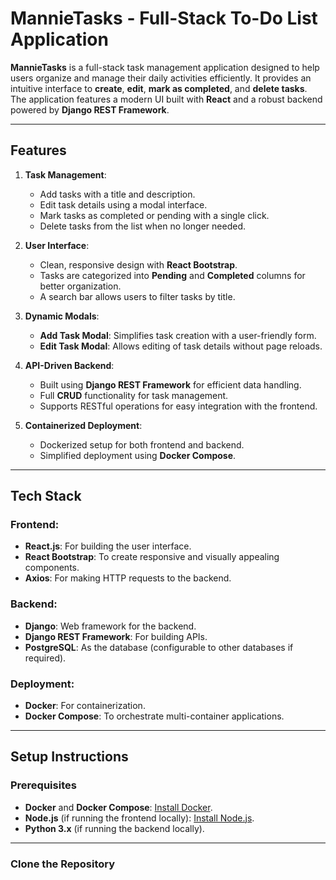 # MannieTasks - Full-Stack To-Do List Application

**MannieTasks** is a full-stack task management application designed to help users organize and manage their daily activities efficiently. It provides an intuitive interface to **create**, **edit**, **mark as completed**, and **delete tasks**. The application features a modern UI built with **React** and a robust backend powered by **Django REST Framework**.

---

## Features

1. **Task Management**:
   - Add tasks with a title and description.
   - Edit task details using a modal interface.
   - Mark tasks as completed or pending with a single click.
   - Delete tasks from the list when no longer needed.

2. **User Interface**:
   - Clean, responsive design with **React Bootstrap**.
   - Tasks are categorized into **Pending** and **Completed** columns for better organization.
   - A search bar allows users to filter tasks by title.

3. **Dynamic Modals**:
   - **Add Task Modal**: Simplifies task creation with a user-friendly form.
   - **Edit Task Modal**: Allows editing of task details without page reloads.

4. **API-Driven Backend**:
   - Built using **Django REST Framework** for efficient data handling.
   - Full **CRUD** functionality for task management.
   - Supports RESTful operations for easy integration with the frontend.

5. **Containerized Deployment**:
   - Dockerized setup for both frontend and backend.
   - Simplified deployment using **Docker Compose**.

---

## Tech Stack

### Frontend:
- **React.js**: For building the user interface.
- **React Bootstrap**: To create responsive and visually appealing components.
- **Axios**: For making HTTP requests to the backend.

### Backend:
- **Django**: Web framework for the backend.
- **Django REST Framework**: For building APIs.
- **PostgreSQL**: As the database (configurable to other databases if required).

### Deployment:
- **Docker**: For containerization.
- **Docker Compose**: To orchestrate multi-container applications.

---

## Setup Instructions

### Prerequisites
- **Docker** and **Docker Compose**: [Install Docker](https://docs.docker.com/get-docker/).
- **Node.js** (if running the frontend locally): [Install Node.js](https://nodejs.org/).
- **Python 3.x** (if running the backend locally).

---

### Clone the Repository

```bash

